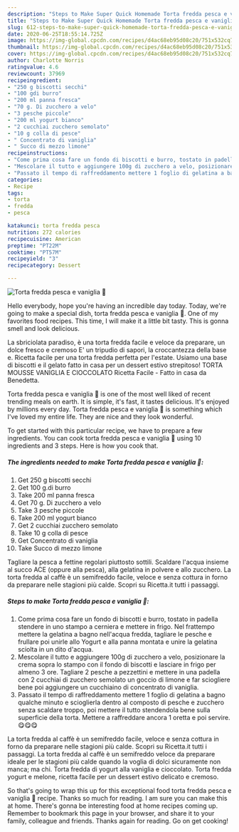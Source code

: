 ```yaml
---
description: "Steps to Make Super Quick Homemade Torta fredda pesca e vaniglia 🍑"
title: "Steps to Make Super Quick Homemade Torta fredda pesca e vaniglia 🍑"
slug: 612-steps-to-make-super-quick-homemade-torta-fredda-pesca-e-vaniglia
date: 2020-06-25T18:55:14.725Z
image: https://img-global.cpcdn.com/recipes/d4ac68eb95d08c20/751x532cq70/torta-fredda-pesca-e-vaniglia-🍑-recipe-main-photo.jpg
thumbnail: https://img-global.cpcdn.com/recipes/d4ac68eb95d08c20/751x532cq70/torta-fredda-pesca-e-vaniglia-🍑-recipe-main-photo.jpg
cover: https://img-global.cpcdn.com/recipes/d4ac68eb95d08c20/751x532cq70/torta-fredda-pesca-e-vaniglia-🍑-recipe-main-photo.jpg
author: Charlotte Norris
ratingvalue: 4.6
reviewcount: 37969
recipeingredient:
- "250 g biscotti secchi"
- "100 gdi burro"
- "200 ml panna fresca"
- "70 g. Di zucchero a velo"
- "3 pesche piccole"
- "200 ml yogurt bianco"
- "2 cucchiai zucchero semolato"
- "10 g colla di pesce"
- " Concentrato di vaniglia"
- " Succo di mezzo limone"
recipeinstructions:
- "Come prima cosa fare un fondo di biscotti e burro, tostato in padella stendere in uno stampo a cerniera e mettere in frigo. Nel frattempo mettere la gelatina a bagno nell&#39;acqua fredda, tagliare le pesche e frullare poi unirle allo Yogurt e alla panna montata e unire la gelatina sciolta in un dito d&#39;acqua."
- "Mescolare il tutto e aggiungere 100g di zucchero a velo, posizionare la crema sopra lo stampo con il fondo di biscotti e lasciare in frigo per almeno 3 ore. Tagliare 2 pesche a pezzettini e mettere in una padella con 2 cucchiai di zucchero semolato un goccio di limone e far sciogliere bene poi aggiungere un cucchiaino di concentrato di vaniglia."
- "Passato il tempo di raffreddamento mettere 1 foglio di gelatina a bagno qualche minuto e scioglierla dentro al composto di pesche e zucchero senza scaldare troppo, poi mettere il tutto stendendola bene sulla superficie della torta. Mettere a raffreddare ancora 1 oretta e poi servire. 😋😋😋"
categories:
- Recipe
tags:
- torta
- fredda
- pesca

katakunci: torta fredda pesca 
nutrition: 272 calories
recipecuisine: American
preptime: "PT22M"
cooktime: "PT57M"
recipeyield: "3"
recipecategory: Dessert

---
```



![Torta fredda pesca e vaniglia 🍑](https://img-global.cpcdn.com/recipes/d4ac68eb95d08c20/751x532cq70/torta-fredda-pesca-e-vaniglia-🍑-recipe-main-photo.jpg)

Hello everybody, hope you're having an incredible day today. Today, we're going to make a special dish, torta fredda pesca e vaniglia 🍑. One of my favorites food recipes. This time, I will make it a little bit tasty. This is gonna smell and look delicious.

La sbriciolata paradiso, è una torta fredda facile e veloce da preparare, un dolce fresco e cremoso E&#39; un tripudio di sapori, la croccantezza della base e. Ricetta facile per una torta fredda perfetta per l&#39;estate. Usiamo una base di biscotti e il gelato fatto in casa per un dessert estivo strepitoso! TORTA MOUSSE VANIGLIA E CIOCCOLATO Ricetta Facile - Fatto in casa da Benedetta.

Torta fredda pesca e vaniglia 🍑 is one of the most well liked of recent trending meals on earth. It is simple, it's fast, it tastes delicious. It's enjoyed by millions every day. Torta fredda pesca e vaniglia 🍑 is something which I've loved my entire life. They are nice and they look wonderful.


To get started with this particular recipe, we have to prepare a few ingredients. You can cook torta fredda pesca e vaniglia 🍑 using 10 ingredients and 3 steps. Here is how you cook that.

<!--inarticleads1-->

##### The ingredients needed to make Torta fredda pesca e vaniglia 🍑:

1. Get 250 g biscotti secchi
1. Get 100 g.di burro
1. Take 200 ml panna fresca
1. Get 70 g. Di zucchero a velo
1. Take 3 pesche piccole
1. Take 200 ml yogurt bianco
1. Get 2 cucchiai zucchero semolato
1. Take 10 g colla di pesce
1. Get  Concentrato di vaniglia
1. Take  Succo di mezzo limone


Tagliare la pesca a fettine regolari piuttosto sottili. Scaldare l&#39;acqua insieme al succo ACE (oppure alla pesca), alla gelatina in polvere e allo zucchero. La torta fredda al caffè è un semifreddo facile, veloce e senza cottura in forno da preparare nelle stagioni più calde. Scopri su Ricetta.it tutti i passaggi. 

<!--inarticleads2-->

##### Steps to make Torta fredda pesca e vaniglia 🍑:

1. Come prima cosa fare un fondo di biscotti e burro, tostato in padella stendere in uno stampo a cerniera e mettere in frigo. Nel frattempo mettere la gelatina a bagno nell&#39;acqua fredda, tagliare le pesche e frullare poi unirle allo Yogurt e alla panna montata e unire la gelatina sciolta in un dito d&#39;acqua.
1. Mescolare il tutto e aggiungere 100g di zucchero a velo, posizionare la crema sopra lo stampo con il fondo di biscotti e lasciare in frigo per almeno 3 ore. Tagliare 2 pesche a pezzettini e mettere in una padella con 2 cucchiai di zucchero semolato un goccio di limone e far sciogliere bene poi aggiungere un cucchiaino di concentrato di vaniglia.
1. Passato il tempo di raffreddamento mettere 1 foglio di gelatina a bagno qualche minuto e scioglierla dentro al composto di pesche e zucchero senza scaldare troppo, poi mettere il tutto stendendola bene sulla superficie della torta. Mettere a raffreddare ancora 1 oretta e poi servire. 😋😋😋


La torta fredda al caffè è un semifreddo facile, veloce e senza cottura in forno da preparare nelle stagioni più calde. Scopri su Ricetta.it tutti i passaggi. La torta fredda al caffè è un semifreddo veloce da preparare ideale per le stagioni più calde quando la voglia di dolci sicuramente non manca; ma chi. Torta fredda di yogurt alla vaniglia e cioccolato. Torta fredda yogurt e melone, ricetta facile per un dessert estivo delicato e cremoso. 

So that's going to wrap this up for this exceptional food torta fredda pesca e vaniglia 🍑 recipe. Thanks so much for reading. I am sure you can make this at home. There's gonna be interesting food at home recipes coming up. Remember to bookmark this page in your browser, and share it to your family, colleague and friends. Thanks again for reading. Go on get cooking!
